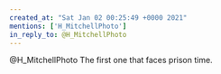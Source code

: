 ```yaml
---
created_at: "Sat Jan 02 00:25:49 +0000 2021"
mentions: ['H_MitchellPhoto']
in_reply_to: @H_MitchellPhoto
---
```


@H_MitchellPhoto The first one that faces prison time.